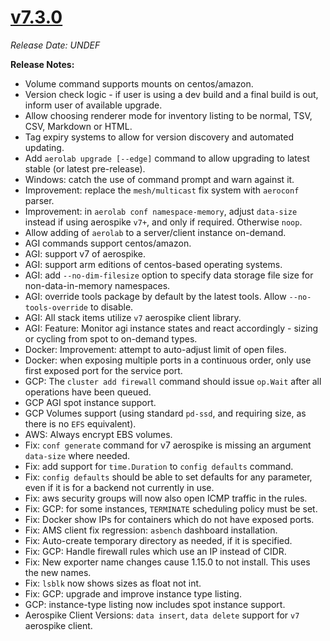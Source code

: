 # [v7.3.0](https://github.com/aerospike/aerolab/releases/tag/7.3.0)

_Release Date: UNDEF_

**Release Notes:**
* Volume command supports mounts on centos/amazon.
* Version check logic - if user is using a dev build and a final build is out, inform user of available upgrade.
* Allow choosing renderer mode for inventory listing to be normal, TSV, CSV, Markdown or HTML.
* Tag expiry systems to allow for version discovery and automated updating.
* Add `aerolab upgrade [--edge]` command to allow upgrading to latest stable (or latest pre-release).
* Windows: catch the use of command prompt and warn against it.
* Improvement: replace the `mesh/multicast` fix system with `aeroconf` parser.
* Improvement: in `aerolab conf namespace-memory`, adjust `data-size` instead if using aerospike `v7+`, and only if required. Otherwise `noop`.
* Allow adding of `aerolab` to a server/client instance on-demand.
* AGI commands support centos/amazon.
* AGI: support v7 of aerospike.
* AGI: support arm editions of centos-based operating systems.
* AGI: add `--no-dim-filesize` option to specify data storage file size for non-data-in-memory namespaces.
* AGI: override tools package by default by the latest tools. Allow `--no-tools-override` to disable.
* AGI: All stack items utilize `v7` aerospike client library.
* AGI: Feature: Monitor agi instance states and react accordingly - sizing or cycling from spot to on-demand types.
* Docker: Improvement: attempt to auto-adjust limit of open files.
* Docker: when exposing multiple ports in a continuous order, only use first exposed port for the service port.
* GCP: The `cluster add firewall` command should issue `op.Wait` after all operations have been queued.
* GCP AGI spot instance support.
* GCP Volumes support (using standard `pd-ssd`, and requiring size, as there is no `EFS` equivalent).
* AWS: Always encrypt EBS volumes.
* Fix: `conf generate` command for v7 aerospike is missing an argument `data-size` where needed.
* Fix: add support for `time.Duration` to `config defaults` command.
* Fix: `config defaults` should be able to set defaults for any parameter, even if it is for a backend not currently in use.
* Fix: aws security groups will now also open ICMP traffic in the rules.
* Fix: GCP: for some instances, `TERMINATE` scheduling policy must be set.
* Fix: Docker show IPs for containers which do not have exposed ports.
* Fix: AMS client fix regression: `asbench` dashboard installation.
* Fix: Auto-create temporary directory as needed, if it is specified.
* Fix: GCP: Handle firewall rules which use an IP instead of CIDR.
* Fix: New exporter name changes cause 1.15.0 to not install. This uses the new names.
* Fix: `lsblk` now shows sizes as float not int.
* Fix: GCP: upgrade and improve instance type listing.
* GCP: instance-type listing now includes spot instance support.
* Aerospike Client Versions: `data insert`, `data delete` support for `v7` aerospike client.
